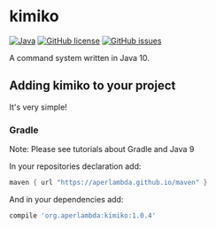 # kimiko

[![Java](https://img.shields.io/badge/language-Java%2010-9B599A.svg?style=flat-square)](http://java.com)
[![GitHub license](https://img.shields.io/badge/license-MIT-blue.svg?style=flat-square)](https://raw.githubusercontent.com/AperLambda/kimiko/master/LICENSE)
[![GitHub issues](https://img.shields.io/github/issues/AperLambda/kimiko.svg?style=flat-square)](https://github.com/AperLambda/kimiko/issues)

A command system written in Java 10.

## Adding kimiko to your project

It's very simple!

### Gradle

Note: Please see tutorials about Gradle and Java 9

In your repositories declaration add:
```groovy
maven { url "https://aperlambda.github.io/maven" }
```

And in your dependencies add:
```groovy
compile 'org.aperlambda:kimiko:1.0.4'
```